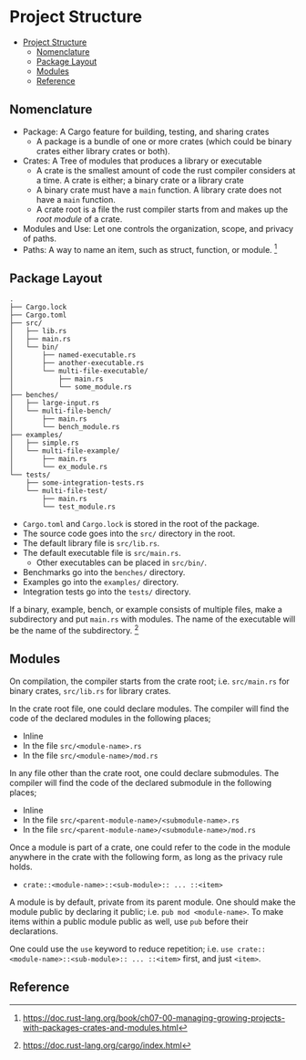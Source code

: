 # Project Structure
- [Project Structure](#project-structure)
  - [Nomenclature](#nomenclature)
  - [Package Layout](#package-layout)
  - [Modules](#modules)
  - [Reference](#reference)

## Nomenclature 
- Package: A Cargo feature for building, testing, and sharing crates
  - A package is a bundle of one or more crates (which could be binary crates either library crates or both).
- Crates: A Tree of modules that produces a library or executable
  - A crate is the smallest amount of code the rust compiler considers at a time. A crate is either; a binary crate or a library crate
  - A binary crate must have a `main` function. A library crate does not have a `main` function.
  - A crate root is a file the rust compiler starts from and makes up the *root module* of a crate.
- Modules and Use: Let one controls the organization, scope, and privacy of paths.
- Paths: A way to name an item, such as struct, function, or module. [^1]

## Package Layout
```
.
├── Cargo.lock
├── Cargo.toml
├── src/
│   ├── lib.rs
│   ├── main.rs
│   └── bin/
│       ├── named-executable.rs
│       ├── another-executable.rs
│       └── multi-file-executable/
│           ├── main.rs
│           └── some_module.rs
├── benches/
│   ├── large-input.rs
│   └── multi-file-bench/
│       ├── main.rs
│       └── bench_module.rs
├── examples/
│   ├── simple.rs
│   └── multi-file-example/
│       ├── main.rs
│       └── ex_module.rs
└── tests/
    ├── some-integration-tests.rs
    └── multi-file-test/
        ├── main.rs
        └── test_module.rs
```

- `Cargo.toml` and `Cargo.lock` is stored in the root of the package.
- The source code goes into the `src/` directory in the root. 
- The default library file is `src/lib.rs`.
- The default executable file is `src/main.rs`.
  - Other executables can be placed in `src/bin/`.
- Benchmarks go into the `benches/` directory.
- Examples go into the `examples/` directory.
- Integration tests go into the `tests/` directory.

If a binary, example, bench, or example consists of multiple files, make a subdirectory and put `main.rs` with modules. The name of the executable will be the name of the subdirectory. [^2]

## Modules 
On compilation, the compiler starts from the crate root; i.e. `src/main.rs` for binary crates, `src/lib.rs` for library crates.

In the crate root file, one could declare modules. The compiler will find the code of the declared modules in the following places;
- Inline 
- In the file `src/<module-name>.rs`
- In the file `src/<module-name>/mod.rs`

In any file other than the crate root, one could declare submodules. The compiler will find the code of the declared submodule in the following places;
- Inline
- In the file `src/<parent-module-name>/<submodule-name>.rs`
- In the file `src/<parent-module-name>/<submodule-name>/mod.rs`

Once a module is part of a crate, one could refer to the code in the module anywhere in the crate with the following form, as long as the privacy rule holds. 
- `crate::<module-name>::<sub-module>:: ... ::<item>`
  
A module is by default, private from its parent module. One should make the module public by declaring it public; i.e. `pub mod <module-name>`. To make items within a public module public as well, use `pub` before their declarations.

One could use the `use` keyword to reduce repetition; i.e. `use crate::<module-name>::<sub-module>:: ... ::<item>` first, and just `<item>`.  


## Reference
[^1]: https://doc.rust-lang.org/book/ch07-00-managing-growing-projects-with-packages-crates-and-modules.html
[^2]: https://doc.rust-lang.org/cargo/index.html